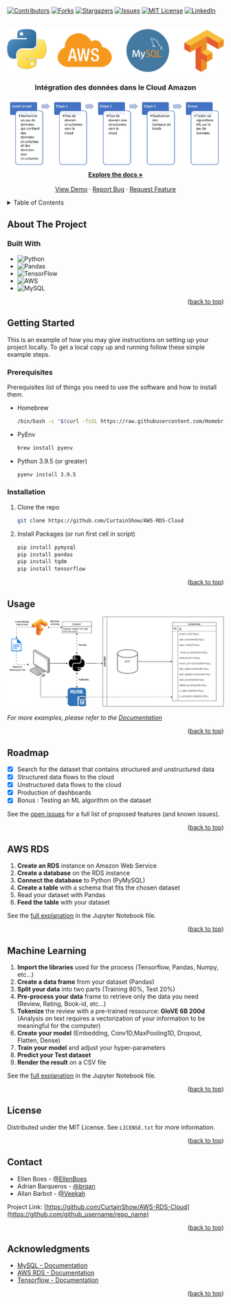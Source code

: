 <!-- Improved compatibility of back to top link: See: https://github.com/othneildrew/Best-README-Template/pull/73 -->
<a name="readme-top"></a>
<!--
*** Thanks for checking out the Best-README-Template. If you have a suggestion
*** that would make this better, please fork the repo and create a pull request
*** or simply open an issue with the tag "enhancement".
*** Don't forget to give the project a star!
*** Thanks again! Now go create something AMAZING! :D
-->



<!-- PROJECT SHIELDS -->
<!--
*** I'm using markdown "reference style" links for readability.
*** Reference links are enclosed in brackets [ ] instead of parentheses ( ).
*** See the bottom of this document for the declaration of the reference variables
*** for contributors-url, forks-url, etc. This is an optional, concise syntax you may use.
*** https://www.markdownguide.org/basic-syntax/#reference-style-links
-->
[![Contributors][contributors-shield]][contributors-url]
[![Forks][forks-shield]][forks-url]
[![Stargazers][stars-shield]][stars-url]
[![Issues][issues-shield]][issues-url]
[![MIT License][license-shield]][license-url]
[![LinkedIn][linkedin-shield]][linkedin-url]



<!-- PROJECT LOGO -->
<br />
<div align="center">
  <a href="https://github.com/github_username/repo_name">
    <img src="documentation/src/Logo-RDS.png" alt="Logo" >
  </a>

<h3 align="center"> Intégration des données dans le Cloud Amazon </h3>

  <p align="center">
    <img src="documentation/src/project-steps.png" alt="Logo" >
    <br />
    <a href="https://github.com/github_username/repo_name"><strong>Explore the docs »</strong></a>
    <br />
    <br />
    <a href="https://github.com/github_username/repo_name">View Demo</a>
    ·
    <a href="https://github.com/github_username/repo_name/issues">Report Bug</a>
    ·
    <a href="https://github.com/github_username/repo_name/issues">Request Feature</a>
  </p>
</div>



<!-- TABLE OF CONTENTS -->
<details>
  <summary>Table of Contents</summary>
  <ol>
    <li>
      <a href="#about-the-project">About The Project</a>
      <ul>
        <li><a href="#built-with">Built With</a></li>
      </ul>
    </li>
    <li>
      <a href="#getting-started">Getting Started</a>
      <ul>
        <li><a href="#prerequisites">Prerequisites</a></li>
        <li><a href="#installation">Installation</a></li>
      </ul>
    </li>
    <li><a href="#usage">Usage</a></li>
    <li><a href="#roadmap">Roadmap</a></li>
    <li><a href="#aws-rds">AWS RDS</a></li>
    <li><a href="#machine-learning">Machine Learning</a></li>
    <li><a href="#license">License</a></li>
    <li><a href="#contact">Contact</a></li>
    <li><a href="#acknowledgments">Acknowledgments</a></li>
  </ol>
</details>



<!-- ABOUT THE PROJECT -->
## About The Project

### Built With

* ![Python](https://img.shields.io/badge/python-3670A0?style=for-the-badge&logo=python&logoColor=ffdd54)
* ![Pandas](https://img.shields.io/badge/pandas-%23150458.svg?style=for-the-badge&logo=pandas&logoColor=white)
* 	![TensorFlow](https://img.shields.io/badge/TensorFlow-%23FF6F00.svg?style=for-the-badge&logo=TensorFlow&logoColor=white)
* ![AWS](https://img.shields.io/badge/AWS-%23FF9900.svg?style=for-the-badge&logo=amazon-aws&logoColor=white)
* ![MySQL](https://img.shields.io/badge/mysql-%2300f.svg?style=for-the-badge&logo=mysql&logoColor=white)


<p align="right">(<a href="#readme-top">back to top</a>)</p>



<!-- GETTING STARTED -->
## Getting Started

This is an example of how you may give instructions on setting up your project locally.
To get a local copy up and running follow these simple example steps.

### Prerequisites

Prerequisites list of things you need to use the software and how to install them.
* Homebrew
  ```sh
  /bin/bash -c "$(curl -fsSL https://raw.githubusercontent.com/Homebrew/install/HEAD/install.sh)"
  ```

* PyEnv
  ```sh
  brew install pyenv
  ```

* Python 3.9.5 (or greater)
  ```sh
  pyenv install 3.9.5 
  ```

### Installation

1. Clone the repo
   ```sh
   git clone https://github.com/CurtainShow/AWS-RDS-Cloud
   ```
2. Install Packages (or run first cell in script)
   ```sh
   pip install pymysql
   pip install pandas
   pip install tqdm
   pip install tensorflow
   ```

<p align="right">(<a href="#readme-top">back to top</a>)</p>



<!-- USAGE EXAMPLES -->
## Usage

<img src="documentation/screenshot/Diagramme-AWS-Project.png" alt="Logo" >

_For more examples, please refer to the [Documentation](https://example.com)_

<p align="right">(<a href="#readme-top">back to top</a>)</p>



<!-- ROADMAP -->
## Roadmap

- [x] Search for the dataset that contains structured and unstructured data
- [x] Structured data flows to the cloud
- [x] Unstructured data flows to the cloud
- [x] Production of dashboards
- [x] Bonus : Testing an ML algorithm on the dataset

See the [open issues](https://github.com/github_username/repo_name/issues) for a full list of proposed features (and known issues).

<p align="right">(<a href="#readme-top">back to top</a>)</p>


<!-- AWS - RDS -->
## AWS RDS

1. **Create an RDS** instance on Amazon Web Service
2. **Create a database** on the RDS instance
3. **Connect the database** to Python (PyMySQL)
4. **Create a table** with a schema that fits the chosen dataset
5. Read your dataset with Pandas
6. **Feed the table** with your dataset

See the [full explanation](https://github.com/CurtainShow/AWS-RDS-Cloud/tree/main/script) in the Jupyter Notebook file.

<p align="right">(<a href="#readme-top">back to top</a>)</p>


<!-- MACHINE LEARNING -->
## Machine Learning

1. **Import the libraries** used for the process (Tensorflow, Pandas, Numpy, etc...)
2. **Create a data frame** from your dataset (Pandas)
3. **Split your data** into two parts (Training 80%, Test 20%)
4. **Pre-process your data** frame to retrieve only the data you need (Review, Rating, Book-id, etc...)
5. **Tokenize** the review with a pre-trained ressource: **GloVE 6B 200d** (Analysis on text requires a vectorization of your information to be meaningful for the computer)
6. **Create your model** (Embedding, Conv1D,MaxPooling1D, Dropout, Flatten, Dense)
7. **Train your model** and adjust your hyper-parameters
8. **Predict your Test dataset**
9. **Render the result** on a CSV file

See the [full explanation](https://github.com/CurtainShow/AWS-RDS-Cloud/tree/main/documentation) in the Jupyter Notebook file.

<p align="right">(<a href="#readme-top">back to top</a>)</p>

<!-- LICENSE -->
## License

Distributed under the MIT License. See `LICENSE.txt` for more information.

<p align="right">(<a href="#readme-top">back to top</a>)</p>



<!-- CONTACT -->
## Contact

- Ellen Boes - [@EllenBoes](https://github.com/EllenBoes)
- Adrian Barqueros - [@brqan](https://github.com/brqan)
- Allan Barbot - [@Veekah](https://github.com/CurtainShow)

Project Link: [https://github.com/CurtainShow/AWS-RDS-Cloud](https://github.com/github_username/repo_name)

<p align="right">(<a href="#readme-top">back to top</a>)</p>


<!-- ACKNOWLEDGMENTS -->
## Acknowledgments

* [MySQL - Documentation](https://dev.mysql.com/doc/)
* [AWS RDS - Documentation](https://docs.aws.amazon.com/rds/index.html)
* [Tensorflow - Documentation](https://www.tensorflow.org/api_docs)

<p align="right">(<a href="#readme-top">back to top</a>)</p>



<!-- MARKDOWN LINKS & IMAGES -->
<!-- https://www.markdownguide.org/basic-syntax/#reference-style-links -->
[contributors-shield]: https://img.shields.io/github/contributors/CurtainShow/AWS-RDS-Cloud.svg?style=for-the-badge
[contributors-url]: https://github.com/CurtainShow/AWS-RDS-Cloud/graphs/contributors
[forks-shield]: https://img.shields.io/github/forks/CurtainShow/AWS-RDS-Cloud.svg?style=for-the-badge
[forks-url]: https://github.com/CurtainShow/AWS-RDS-Cloud/network/members
[stars-shield]: https://img.shields.io/github/stars/CurtainShow/AWS-RDS-Cloud.svg?style=for-the-badge
[stars-url]: https://github.com/CurtainShow/AWS-RDS-Cloud/stargazers
[issues-shield]: https://img.shields.io/github/issues/CurtainShow/AWS-RDS-Cloud.svg?style=for-the-badge
[issues-url]: https://github.com/CurtainShow/AWS-RDS-Cloud/issues
[license-shield]: https://img.shields.io/github/license/CurtainShow/AWS-RDS-Cloud.svg?style=for-the-badge
[license-url]: https://mit-license.org/
[linkedin-shield]: https://img.shields.io/badge/-LinkedIn-black.svg?style=for-the-badge&logo=linkedin&colorB=555
[linkedin-url]: https://www.linkedin.com/in/allan-barbot-57a0a2164/
[product-screenshot]: images/screenshot.png
[Next.js]: https://img.shields.io/badge/next.js-000000?style=for-the-badge&logo=nextdotjs&logoColor=white
[Next-url]: https://nextjs.org/
[React.js]: https://img.shields.io/badge/React-20232A?style=for-the-badge&logo=react&logoColor=61DAFB
[React-url]: https://reactjs.org/
[Vue.js]: https://img.shields.io/badge/Vue.js-35495E?style=for-the-badge&logo=vuedotjs&logoColor=4FC08D
[Vue-url]: https://vuejs.org/
[Angular.io]: https://img.shields.io/badge/Angular-DD0031?style=for-the-badge&logo=angular&logoColor=white
[Angular-url]: https://angular.io/
[Svelte.dev]: https://img.shields.io/badge/Svelte-4A4A55?style=for-the-badge&logo=svelte&logoColor=FF3E00
[Svelte-url]: https://svelte.dev/
[Laravel.com]: https://img.shields.io/badge/Laravel-FF2D20?style=for-the-badge&logo=laravel&logoColor=white
[Laravel-url]: https://laravel.com
[Bootstrap.com]: https://img.shields.io/badge/Bootstrap-563D7C?style=for-the-badge&logo=bootstrap&logoColor=white
[Bootstrap-url]: https://getbootstrap.com
[JQuery.com]: https://img.shields.io/badge/jQuery-0769AD?style=for-the-badge&logo=jquery&logoColor=white
[JQuery-url]: https://jquery.com 
